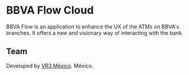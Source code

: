 # BBVA Flow Cloud

BBVA Flow is an application to enhance the UX of the ATMs on BBVA's branches. It offers a new and visionary way of interacting with the bank.

## Team

Developed by [VR3 México](https://vr3.io).
México.